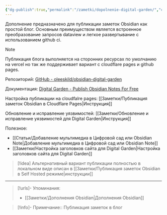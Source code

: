 ```yaml
---
{"dg-publish":true,"permalink":"/zametki/dopolnenie-digital-garden/","created":"2024-09-05 00:57","updated":"2024-09-23T22:53:11+03:00"}
---
```


Дополнение предназначено для публикации заметок Obsidian как простой блог. Основным преимуществом является встроенное преобразование запросов dataview и легкое развертывание с использованием github ci.

> [!note]
> Публикация блога выполняется на сторонних ресурсах по умолчанию на vercel но так же поддерживает вариант с cloudflare pages и github pages.

Репозиторий: [GitHub - oleeskild/obsidian-digital-garden](https://github.com/oleeskild/Obsidian-Digital-Garden)

Документация: [Digital Garden - Publish Obsidian Notes For Free](https://dg-docs.ole.dev/)

Настройка публикации на cloudfalre pages: [[Заметки/Публикация заметок Obsidian в Cloudflare Pages\|Инструкция]]

Обновление и исправление уязвимостей: [[Заметки/Обновление и исправление уязвимостей для Digital Garden\|Инструкция]]

Полезное:
- [[Статьи/Добавление мультимедиа в Цифровой сад или Obsidian Note\|Добавление мультимедиа в Цифровой сад или Obsidian Note]]
- [[Заметки/Настройка заголовков сайта для Digital Garden\|Настройка заголовков сайта для Digital Garden]]

> [!idea]
> Альтернативный вариант публикации полностью в локальном виде описан в [[Заметки/Публикация заметок Obsidian в Self Hosted режиме\|инструкции]] 

---
> [!urls]- Упоминания:
> - [[Заметки/Дополнения Obsidian\|Дополнения Obsidian]]

> [!info]-
> Примечание:: Публикация заметок в блог